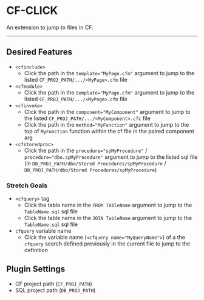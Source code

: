 # CF-CLICK

An extension to jump to files in CF.

---

## Desired Features

- `<cfinclude>`
    - Click the path in the `template="MyPage.cfm"` argument to jump to the listed `CF_PROJ_PATH/.../<MyPage>.cfm` file
- `<cfmodule>`
    - Click the path in the `template="MyPage.cfm"` argument to jump to the listed `CF_PROJ_PATH/.../<MyPage>.cfm` file
- `<cfinvoke>`
    - Click the path in the `component="MyComponent"` argument to jump to the listed `CF_PROJ_PATH/.../<MyComponent>.cfc` file
    - Click the path in the `method="MyFunction"` argument to jump to the top of `MyFunction` function within the cf file in the paired component arg
- `<cfstoredproc>`
    - Click the path in the `procedure="spMyProcedure"` / `procedure="dbo.spMyProcedure"` argument to jump to the listed sql file (in `DB_PROJ_PATH/dbo/Stored Procedures/spMyProcedure` / `DB_PROJ_PATH/dbo/Stored Procedures/spMyProcedure`)

### Stretch Goals
- `<cfquery>` tag
    - Click the table name in the `FROM TableName` argument to jump to the `TableName.sql` sql file
    - Click the table name in the `JOIN TableName` argument to jump to the `TableName.sql` sql file
- `cfquery` variable name
    - Click the variable name (`<cfquery name="MyQueryName">`) of a the `cfquery` search defined previously in the current file to jump to the definition

## Plugin Settings

- CF project path (`CF_PROJ_PATH`)
- SQL project path (`DB_PROJ_PATH`)